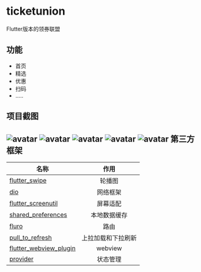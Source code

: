 ticketunion
==========
Flutter版本的领券联盟


功能
----------
* 首页<br>
* 精选<br>
* 优惠<br>
* 扫码<br>
* .....<br>

项目截图
------------------
![avatar](/screenshots/1.jpg)
![avatar](/screenshots/2.jpg)
![avatar](/screenshots/3.jpg)
![avatar](/screenshots/4.jpg)
![avatar](/screenshots/5.jpg)
第三方框架
-----------------
| 名称        | 作用         |
| ------------- |:-------------:|
|  [flutter_swipe](https://github.com/best-flutter/flutter_swiper)     |轮播图 |
|  [dio](https://github.com/flutterchina/dio)  | 网络框架      |
|  [flutter_screenutil](https://pub.dev/packages/flutter_screenutil)   | 屏幕适配    |
|  [shared_preferences](https://pub.dev/packages/shared_preferences)   | 本地数据缓存    |
|   [fluro](https://pub.dev/packages/fluro)   |  路由   |
|  [pull_to_refresh](https://pub.dev/packages/pull_to_refresh)   |  上拉加载和下拉刷新   |
|  [flutter_webview_plugin](https://pub.dev/packages/flutter_webview_plugin)   |  webview   |
|  [provider](https://pub.dev/packages/provider)   |  状态管理   |







